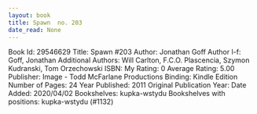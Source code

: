 ```yaml
---
layout: book
title: Spawn  no. 203
date_read: None
---
```


Book Id: 29546629
Title: Spawn #203
Author: Jonathan Goff
Author l-f: Goff, Jonathan
Additional Authors: Will Carlton, F.C.O. Plascencia, Szymon Kudranski, Tom Orzechowski
ISBN: 
My Rating: 0
Average Rating: 5.00
Publisher: Image - Todd McFarlane Productions
Binding: Kindle Edition
Number of Pages: 24
Year Published: 2011
Original Publication Year: 
Date Added: 2020/04/02
Bookshelves: kupka-wstydu
Bookshelves with positions: kupka-wstydu (#1132)

